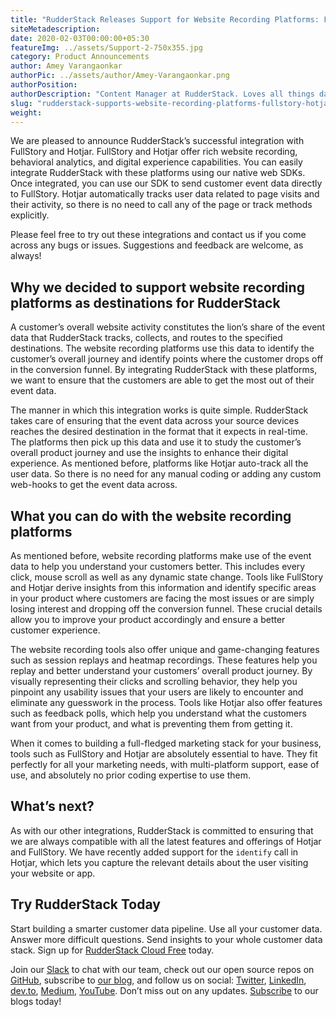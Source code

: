 ```yaml
---
title: "RudderStack Releases Support for Website Recording Platforms: FullStory and Hotjar"
siteMetadescription:
date: 2020-02-03T00:00:00+05:30
featureImg: ../assets/Support-2-750x355.jpg
category: Product Announcements
author: Amey Varangaonkar
authorPic: ../assets/author/Amey-Varangaonkar.png
authorPosition: 
authorDescription: "Content Manager at RudderStack. Loves all things data. Manchester United, music, and sci-fi fan, among other things."
slug: "rudderstack-supports-website-recording-platforms-fullstory-hotjar"
weight: 
---
```

We are pleased to announce RudderStack’s successful integration with FullStory and Hotjar. FullStory and Hotjar offer rich website recording, behavioral analytics, and digital experience capabilities. You can easily integrate RudderStack with these platforms using our native web SDKs. Once integrated, you can use our SDK to send customer event data directly to FullStory. Hotjar automatically tracks user data related to page visits and their activity, so there is no need to call any of the page or track methods explicitly.  

Please feel free to try out these integrations and contact us if you come across any bugs or issues. Suggestions and feedback are welcome, as always!  

**Why we decided to support website recording platforms as destinations for RudderStack**
-----------------------------------------------------------------------------------------

A customer’s overall website activity constitutes the lion’s share of the event data that RudderStack tracks, collects, and routes to the specified destinations. The website recording platforms use this data to identify the customer’s overall journey and identify points where the customer drops off in the conversion funnel. By integrating RudderStack with these platforms, we want to ensure that the customers are able to get the most out of their event data.  

The manner in which this integration works is quite simple. RudderStack takes care of ensuring that the event data across your source devices reaches the desired destination in the format that it expects in real-time. The platforms then pick up this data and use it to study the customer’s overall product journey and use the insights to enhance their digital experience. As mentioned before, platforms like Hotjar auto-track all the user data. So there is no need for any manual coding or adding any custom web-hooks to get the event data across.  

**What you can do with the website recording platforms**
--------------------------------------------------------

As mentioned before, website recording platforms make use of the event data to help you understand your customers better. This includes every click, mouse scroll as well as any dynamic state change. Tools like FullStory and Hotjar derive insights from this information and identify specific areas in your product where customers are facing the most issues or are simply losing interest and dropping off the conversion funnel. These crucial details allow you to improve your product accordingly and ensure a better customer experience.  

The website recording tools also offer unique and game-changing features such as session replays and heatmap recordings. These features help you replay and better understand your customers’ overall product journey. By visually representing their clicks and scrolling behavior, they help you pinpoint any usability issues that your users are likely to encounter and eliminate any guesswork in the process. Tools like Hotjar also offer features such as feedback polls, which help you understand what the customers want from your product, and what is preventing them from getting it.  

When it comes to building a full-fledged marketing stack for your business, tools such as FullStory and Hotjar are absolutely essential to have. They fit perfectly for all your marketing needs, with multi-platform support, ease of use, and absolutely no prior coding expertise to use them.  

**What’s next?**
----------------

As with our other integrations, RudderStack is committed to ensuring that we are always compatible with all the latest features and offerings of Hotjar and FullStory. We have recently added support for the `identify` call in Hotjar, which lets you capture the relevant details about the user visiting your website or app.  

## Try RudderStack Today

Start building a smarter customer data pipeline. Use all your customer data. Answer more difficult questions. Send insights to your whole customer data stack. Sign up for [RudderStack Cloud Free](https://app.rudderlabs.com/signup?type=freetrial) today.

Join our [Slack](https://resources.rudderstack.com/join-rudderstack-slack) to chat with our team, check out our open source repos on [GitHub](https://github.com/rudderlabs), subscribe to [our blog](https://rudderstack.com/blog/), and follow us on social: [Twitter](https://twitter.com/RudderStack), [LinkedIn](https://www.linkedin.com/company/rudderlabs/), [dev.to](https://dev.to/rudderstack), [Medium](https://rudderstack.medium.com/), [YouTube](https://www.youtube.com/channel/UCgV-B77bV_-LOmKYHw8jvBw). Don’t miss out on any updates. [Subscribe](https://rudderstack.com/blog/) to our blogs today!